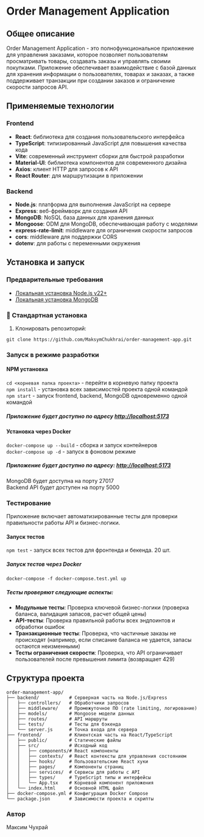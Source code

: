 # Order Management Application

## Общее описание

Order Management Application - это полнофункциональное приложение для управления заказами, которое позволяет пользователям просматривать товары, создавать заказы и управлять своими покупками. Приложение обеспечивает взаимодействие с базой данных для хранения информации о пользователях, товарах и заказах, а также поддерживает транзакции при создании заказов и ограничение скорости запросов API.

## Применяемые технологии

### Frontend

- **React**: библиотека для создания пользовательского интерфейса
- **TypeScript**: типизированный JavaScript для повышения качества кода
- **Vite**: современный инструмент сборки для быстрой разработки
- **Material-UI**: библиотека компонентов для современного дизайна
- **Axios**: клиент HTTP для запросов к API
- **React Router**: для маршрутизации в приложении

### Backend

- **Node.js**: платформа для выполнения JavaScript на сервере
- **Express**: веб-фреймворк для создания API
- **MongoDB**: NoSQL база данных для хранения данных
- **Mongoose**: ODM для MongoDB, обеспечивающая работу с моделями
- **express-rate-limit**: middleware для ограничения скорости запросов
- **cors**: middleware для поддержки CORS
- **dotenv**: для работы с переменными окружения

## Установка и запуск

### Предварительные требования

* [Локальная установка Node.js v22+](https://nodejs.org/uk/download/current)
* [Локальная установка MongoDB](https://fastdl.mongodb.org/windows/mongodb-windows-x86_64-8.0.6-signed.msi)

### 🚀 Стандартная установка

1. Клонировать репозиторий:

`git clone https://github.com/MaksymChukhrai/order-management-app.git`

### Запуск в режиме разработки

#### NPM установка

`cd <корневая папка проекта>` - перейти в корневую папку проекта  
`npm install` - установка всех зависимостей проекта одной командой  
`npm start` - запуск frontend, backend, MongoDB одновременно одной командой  

##### Приложение будет доступно по адресу <http://localhost:5173>

#### Установка через Docker

`docker-compose up --build` - сборка и запуск контейнеров  
`docker-compose up -d` - запуск в фоновом режиме  

##### Приложение будет доступно по адресу: <http://localhost:5173>

MongoDB будет доступна на порту 27017  
Backend API будет доступен на порту 5000  

### Тестирование

Приложение включает автоматизированные тесты для проверки правильности работы API и бизнес-логики.

#### Запуск тестов

`npm test` - запуск всех тестов для фронтенда и бекенда. 20 шт.

##### Запуск тестов через Docker

`docker-compose -f docker-compose.test.yml up`

##### Тесты проверяют следующие аспекты:

- **Модульные тесты**: Проверка ключевой бизнес-логики (проверка баланса, валидация запасов, расчет общей цены)
- **API-тесты**: Проверка правильной работы всех эндпоинтов и обработки ошибок
- **Транзакционные тесты**: Проверка, что частичные заказы не происходят (например, если списание баланса не удается, запасы остаются неизменными)
- **Тесты ограничения скорости**: Проверка, что API ограничивает пользователей после превышения лимита (возвращает 429)

## Структура проекта

```
order-management-app/
├── backend/           # Серверная часть на Node.js/Express
│   ├── controllers/   # Обработчики запросов
│   ├── middleware/    # Промежуточное ПО (rate limiting, логирование)
│   ├── models/        # Mongoose модели данных
│   ├── routes/        # API маршруты
│   ├── tests/         # Тесты для бэкенда
│   └── server.js      # Точка входа для сервера
├── frontend/          # Клиентская часть на React/TypeScript
│   ├── public/        # Статические файлы
│   ├── src/           # Исходный код
│   │   ├── components/# React компоненты
│   │   ├── contexts/  # React контексты для управления состоянием
│   │   ├── hooks/     # Пользовательские React хуки
│   │   ├── pages/     # Компоненты страниц
│   │   ├── services/  # Сервисы для работы с API
│   │   ├── types/     # TypeScript типы и интерфейсы
│   │   └── App.tsx    # Корневой компонент приложения
│   └── index.html     # Основной HTML файл
├── docker-compose.yml # Конфигурация Docker Compose
└── package.json       # Зависимости проекта и скрипты
```

### Автор

Максим Чухрай